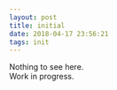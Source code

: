 ```yaml
---
layout: post
title: initial
date: 2018-04-17 23:56:21
tags: init
---
```

Nothing to see here. <br>
Work in progress.
